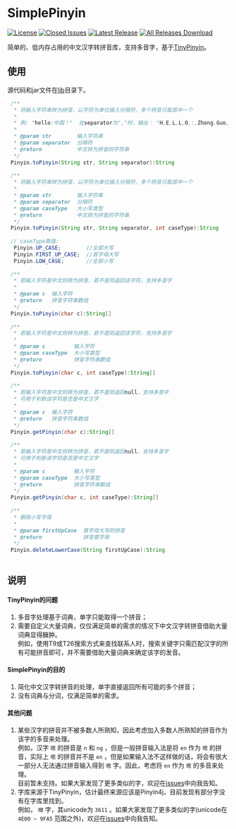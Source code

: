# SimplePinyin
[![License](https://img.shields.io/github/license/pansong291/SimplePinyin.svg)](LICENSE)
[![Closed Issues](https://img.shields.io/github/issues-closed/pansong291/SimplePinyin.svg)](../../issues)
[![Latest Release](https://img.shields.io/github/release/pansong291/SimplePinyin.svg)](../../releases)
[![All Releases Download](https://img.shields.io/github/downloads/pansong291/SimplePinyin/total.svg)](../../releases)

简单的、低内存占用的中文汉字转拼音库，支持多音字，基于[TinyPinyin](https://github.com/promeG/TinyPinyin)。  

## 使用

源代码和jar文件在[lib](lib)目录下。  

```java
 /**
  * 将输入字符串转为拼音，以字符为单位插入分隔符，多个拼音只取其中一个
  *
  * 例: "hello:中国！"  在separator为","时，输出： "H,E,L,L,O,:,Zhong,Guo,!"
  *
  * @param str        输入字符串
  * @param separator  分隔符
  * @return           中文转为拼音的字符串
  */
 Pinyin.toPinyin(String str, String separator):String
 
 /**
  * 将输入字符串转为拼音，以字符为单位插入分隔符，多个拼音只取其中一个
  *
  * @param str        输入字符串
  * @param separator  分隔符
  * @param caseType   大小写类型
  * @return           中文转为拼音的字符串
  */
 Pinyin.toPinyin(String str, String separator, int caseType):String
 
 // caseType取值:
  Pinyin.UP_CASE;        //全部大写
  Pinyin.FIRST_UP_CASE;  //首字母大写
  Pinyin.LOW_CASE;       //全部小写
 
 /**
  * 若输入字符是中文则转为拼音，若不是则返回该字符，支持多音字
  *
  * @param c  输入字符
  * @return   拼音字符串数组
  */
 Pinyin.toPinyin(char c):String[]
 
 /**
  * 若输入字符是中文则转为拼音，若不是则返回该字符，支持多音字
  *
  * @param c         输入字符
  * @param caseType  大小写类型
  * @return          拼音字符串数组
  */
 Pinyin.toPinyin(char c, int caseType):String[]
 
 /**
  * 若输入字符是中文则转为拼音，若不是则返回null，支持多音字
  * 可用于判断该字符是否是中文汉字
  *
  * @param c  输入字符
  * @return   拼音字符串数组
  */
 Pinyin.getPinyin(char c):String[]
 
 /**
  * 若输入字符是中文则转为拼音，若不是则返回null，支持多音字
  * 可用于判断该字符是否是中文汉字
  *
  * @param c         输入字符
  * @param caseType  大小写类型
  * @return          拼音字符串数组
  */
 Pinyin.getPinyin(char c, int caseType):String[]
 
 /**
  * 删除小写字母
  *
  * @param firstUpCase  首字母大写的拼音
  * @return             拼音首字母
  */
 Pinyin.deleteLowerCase(String firstUpCase):String
 
```

## 说明

#### TinyPinyin的问题

1. 多音字处理基于词典，单字只能取得一个拼音；
2. 需要自定义大量词典，仅仅满足简单的需求的情况下中文汉字转拼音借助大量词典显得臃肿。  
   例如，使用T9或T26搜索方式来查找联系人时，搜索关键字只需匹配汉字的所有可能拼音即可，并不需要借助大量词典来确定该字的发音。

#### SimplePinyin的目的

1. 简化中文汉字转拼音的处理，单字直接返回所有可能的多个拼音；
2. 没有词典与分词，仅满足简单的需求。

#### 其他问题

1. 某些汉字的拼音并不被多数人所熟知，因此考虑加入多数人所熟知的拼音作为该字的多音来处理。  
   例如，汉字 `嗯` 的拼音是 `n` 和 `ng` ，但是一般拼音输入法是将 `en` 作为 `嗯` 的拼音，实际上 `嗯` 的拼音并不是 `en` ，但是如果输入法不这样做的话，将会有很大一部分人无法通过拼音输入得到 `嗯` 字。因此，考虑将 `en` 作为 `嗯` 的多音来处理。  
   目前暂未支持。如果大家发现了更多类似的字，欢迎在[issues](../../issues)中向我告知。
2. 字库来源于TinyPinyin，估计最终来源应该是Pinyin4j，目前发现有部分字没有在字库里找到。  
   例如， `㘑` 字，其unicode为 `3611` 。如果大家发现了更多类似的字(unicode在 `4E00 ~ 9FA5` 范围之外)，欢迎在[issues](../../issues)中向我告知。
